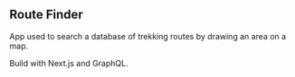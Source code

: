 ## Route Finder

App used to search a database of trekking routes by drawing an area on a map.

Build with Next.js and GraphQL.
